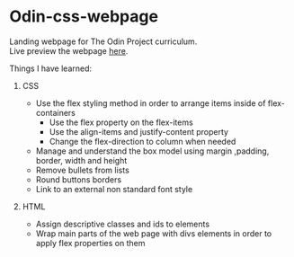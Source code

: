 # Odin-css-webpage
Landing webpage for The Odin Project curriculum.\
Live preview the webpage [here](https://uaitt.github.io/Odin-first-webpage/).

Things I have learned:

1) CSS
   - Use the flex styling method in order to arrange items inside of flex-containers
     - Use the flex property on the flex-items
     - Use the align-items and justify-content property
     - Change the flex-direction to column when needed
   - Manage and understand the box model using margin ,padding, border, width and height
   - Remove bullets from lists
   - Round buttons borders
   - Link to an external non standard font style
   
2) HTML
   - Assign descriptive classes and ids to elements
   - Wrap main parts of the web page with divs elements in order to\
     apply flex properties on them
 
